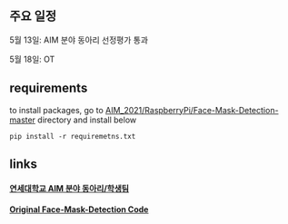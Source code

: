 ## 주요 일정
  5월 13일: AIM 분야 동아리 선정평가 통과
  
  5월 18일: OT
  
## requirements
   to install packages, go to [AIM_2021/RaspberryPi/Face-Mask-Detection-master](https://github.com/SBTMLab/AIM_2021/tree/main/RaspberryPi/Face-Mask-Detection-master) directory and install below

    pip install -r requiremetns.txt
    

  
## links  
  
#### [연세대학교 AIM 분야 동아리/학생팀](http://linc4th.yonsei.ac.kr/aim/club.php)


#### [Original Face-Mask-Detection Code](https://github.com/chandrikadeb7/Face-Mask-Detection)

